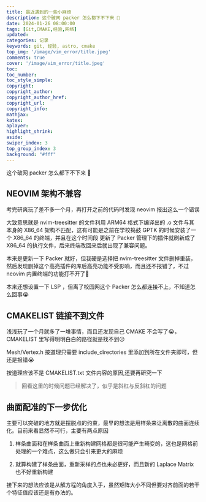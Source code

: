 ```yaml
---
title: 最近遇到的一些小麻烦
description: 这个破网 packer 怎么都下不下来 🤬
date: 2024-01-26 08:00:00
tags: [Git,CMAKE,经验,网络]
updated:
categories: 记录
keywords: git, 经验, astro, cmake
top_img: '/image/vim_error/title.jpeg'
comments: true
cover: '/image/vim_error/title.jpeg'
toc:
toc_number:
toc_style_simple:
copyright:
copyright_author:
copyright_author_href:
copyright_url:
copyright_info:
mathjax:
katex:
aplayer:
highlight_shrink:
aside:
swiper_index: 3
top_group_index: 3
background: "#fff"
---
```


这个破网 packer 怎么都下不下来 🤬
<!-- more -->
## NEOVIM 架构不兼容

考完研爽玩了差不多一个月，再打开之前的代码时发现 neovim 报出这么一个错误

大致意思就是 nvim-treesitter 的文件利用 ARM64 格式下编译出的 .o 文件与其本身的 X86\_64 架构不匹配，这有可能是之前在学校捣鼓 GPTK 的时候安装了一个 X86\_64 的终端，并且在这个时间段 更新了 Packer 管理下的插件就刷新成了 X86\_64 的执行文件，后来终端改回来后就出现了兼容问题。

本来是更新一下 Packer 就好，但我硬是选择把 nvim-treesitter 文件删掉重装，然后发现删掉这个高亮插件的库后高亮功能不受影响，而且还不报错了，不过 neovim 内置终端的功能打不开了🥵

本来还想设置一下 LSP ，但离了校园网这个 Packer 怎么都连接不上，不知道怎么回事😭

## CMAKELIST 链接不到文件

浅浅玩了一个月就多了一堆事情，而且还发现自己 CMAKE 不会写了😭，CMAKELIST 里写得明明白白的路径就是找不到😥

Mesh/Vertex.h 按道理只需要 include\_directories 里添加到所在文件夹即可，但还是报错😭

按道理应该不是 CMAKELIST.txt 文件内容的原因,还要再研究一下

> 回看这里的时候问题已经解决了，似乎是斜杠与反斜杠的问题
## 曲面配准的下一步优化

主要可以突破的地方就是摆脱点的约束，最早的想法是用样条来让离散的曲面连续化。目前来看显然不可行，主要有两点原因

1.  样条曲面和在样条曲面上重新构建网格都是很可能产生畸变的，这也是网格前处理的一个难点，这么做只会引来更大的麻烦
    
2.  就算构建了样条曲面，重新采样的点也未必更好，而且新的 Laplace Matrix 也不好重新构建
    

接下来的想法应该是从解方程的角度入手，虽然矩阵大小不同但要对齐前面的若干个特征值应该还是有办法的。
